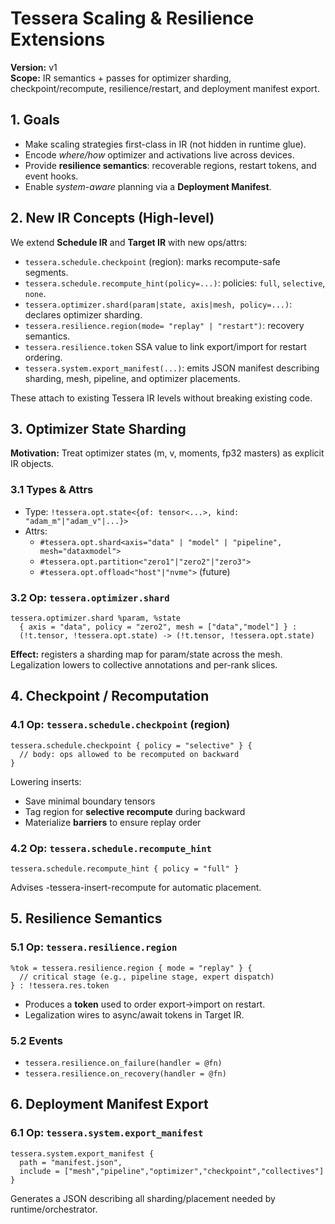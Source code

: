 <!-- MERGE_START: Tessera Scaling & Resilience Spec (Part 1/2) -->

# Tessera Scaling & Resilience Extensions
**Version:** v1  
**Scope:** IR semantics + passes for optimizer sharding, checkpoint/recompute, resilience/restart, and deployment manifest export.

## 1. Goals
- Make scaling strategies first-class in IR (not hidden in runtime glue).
- Encode *where/how* optimizer and activations live across devices.
- Provide **resilience semantics**: recoverable regions, restart tokens, and event hooks.
- Enable *system-aware* planning via a **Deployment Manifest**.

## 2. New IR Concepts (High-level)
We extend **Schedule IR** and **Target IR** with new ops/attrs:

- `tessera.schedule.checkpoint` (region): marks recompute-safe segments.
- `tessera.schedule.recompute_hint(policy=...)`: policies: `full`, `selective`, `none`.
- `tessera.optimizer.shard(param|state, axis|mesh, policy=...)`: declares optimizer sharding.
- `tessera.resilience.region(mode= "replay" | "restart")`: recovery semantics.
- `tessera.resilience.token` SSA value to link export/import for restart ordering.
- `tessera.system.export_manifest(...)`: emits JSON manifest describing sharding, mesh, pipeline, and optimizer placements.

These attach to existing Tessera IR levels without breaking existing code.

## 3. Optimizer State Sharding
**Motivation:** Treat optimizer states (m, v, moments, fp32 masters) as explicit IR objects.
### 3.1 Types & Attrs
- Type: `!tessera.opt.state<{of: tensor<...>, kind: "adam_m"|"adam_v"|...}>`
- Attrs:
  - `#tessera.opt.shard<axis="data" | "model" | "pipeline", mesh="dataxmodel">`
  - `#tessera.opt.partition<"zero1"|"zero2"|"zero3">`
  - `#tessera.opt.offload<"host"|"nvme">` (future)

### 3.2 Op: `tessera.optimizer.shard`
```
tessera.optimizer.shard %param, %state
  { axis = "data", policy = "zero2", mesh = ["data","model"] } :
  (!t.tensor, !tessera.opt.state) -> (!t.tensor, !tessera.opt.state)
```
**Effect:** registers a sharding map for param/state across the mesh. Legalization lowers to collective annotations and per-rank slices.

## 4. Checkpoint / Recomputation
### 4.1 Op: `tessera.schedule.checkpoint` (region)
```
tessera.schedule.checkpoint { policy = "selective" } {
  // body: ops allowed to be recomputed on backward
}
```
Lowering inserts:
- Save minimal boundary tensors
- Tag region for **selective recompute** during backward
- Materialize **barriers** to ensure replay order

### 4.2 Op: `tessera.schedule.recompute_hint`
```
tessera.schedule.recompute_hint { policy = "full" }
```
Advises -tessera-insert-recompute for automatic placement.

## 5. Resilience Semantics
### 5.1 Op: `tessera.resilience.region`
```
%tok = tessera.resilience.region { mode = "replay" } {
  // critical stage (e.g., pipeline stage, expert dispatch)
} : !tessera.res.token
```
- Produces a **token** used to order export→import on restart.
- Legalization wires to async/await tokens in Target IR.

### 5.2 Events
- `tessera.resilience.on_failure(handler = @fn)`
- `tessera.resilience.on_recovery(handler = @fn)`

## 6. Deployment Manifest Export
### 6.1 Op: `tessera.system.export_manifest`
```
tessera.system.export_manifest {
  path = "manifest.json",
  include = ["mesh","pipeline","optimizer","checkpoint","collectives"]
}
```
Generates a JSON describing all sharding/placement needed by runtime/orchestrator.

<!-- MERGE_END -->